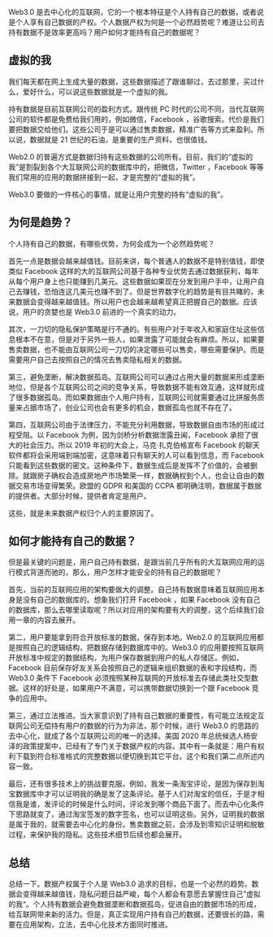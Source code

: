 Web3.0 是去中心化的互联网，它的一个根本特征是个人持有自己的数据，或者说是个人享有自己数据的产权。个人数据产权为何是一个必然趋势呢？难道让公司去持有数据不是效率更高吗？用户如何才能持有自己的数据呢？

## 虚拟的我

我们每天都在网上生成大量的数据，这些数据描述了跟谁聊过，去过那里，买过什么，爱好什么，可以说这些数据就是一个虚拟的我。

持有数据是目前互联网公司的盈利方式。跟传统 PC 时代的公司不同，当代互联网公司的软件都是免费给我们用的，例如微信，Facebook ，谷歌搜索。代价是我们要把数据交给他们。这些公司于是可以通过售卖数据，精准广告等方式来盈利。所以说，数据就是 21 世纪的石油，是重要的生产资料，也很值钱。

Web2.0 的普遍方式是数据归持有这些数据的公司所有。目前，我们的“虚拟的我”是割裂到各个大互联网公司的数据库中的，把微信，Twitter ，Facebook 等等我们常用的应用的数据拼接到一起，才是完整的“虚拟的我”。

Web3.0 要做的一件核心的事情，就是让用户完整的持有“虚拟的我”。

## 为何是趋势？

个人持有自己的数据，有哪些优势，为何会成为一个必然趋势呢？

首先一点是数据会越来越值钱。目前来讲，每个普通人的数据不是特别值钱，即使类似 Facebook 这样的大的互联网公司基于各种专业优势去通过数据获利，每年从每个用户身上也只能赚到几美元。这些数据如果现在分发到用户手中，让用户自己去赚钱，恐怕连这几美元也赚不到了。但是世界数字化的趋势是有目共睹的，未来数据会变得越来越值钱。所以用户也会越来越希望真正把握自己的数据。应该说，用户的贪婪也是 Web3.0 前进的一个真实的动力。

其次，一刀切的隐私保护策略是行不通的。有些用户对于年收入和家庭住址这些信息根本不在意，但是对于另外一些人，如果泄露了可能就会有麻烦。所以，如果要售卖数据，也不能由互联网公司一刀切的决定哪些可以售卖，哪些需要保护。而是需要用户自己去按照自己的情况去售卖隐私相关的数据。

第三，避免垄断，解决数据孤岛。互联网公司可以通过占用大量的数据来形成垄断地位，但是各个互联网公司之间的竞争关系，导致数据不能有效互通，这样就形成了很多数据孤岛。而如果数据由个人用户持有，互联网公司就需要通过比拼服务质量来占据市场了，创业公司也会有更多的机会，数据孤岛也就不存在了。

第四，互联网公司由于法律压力，不能充分利用数据，导致数据自由市场的形成过程受阻。以 Facebook 为例，因为剑桥分析数据泄露丑闻，Facebook 承担了很大的社会压力。所以 2019 年初的大会上，马克·扎克伯格宣布 Facebook 的聊天软件都将会采用端到端加密，这意味着只有聊天的人可以看到信息，而 Facebook 只能看到这些数据的密文。这种条件下，数据生成后是发挥不了价值的，会被删除。就跟房子确权会造成房地产市场繁荣一样，数据确权到个人，也会让自由的数据交易市场变得繁荣。欧盟的 GDPR 和美国的 CCPA 都明确注明，数据属于数据的提供者。大部分时候，提供者肯定是用户。

这些，就是未来数据产权归个人的主要原因了。

## 如何才能持有自己的数据？

但是最关键的问题是，用户自己持有数据，是跟当前几乎所有的大互联网应用的运行模式背道而驰的，那么，用户怎样才能安全的持有自己的数据呢？

首先，当前的互联网应用的架构要做大的调整。自己持有数据意味着互联网应用本身是没有自己的数据库的。想象我们打开 Facebook ，如果 Facebook 没有自己的数据库，那么去哪里读取呢？所以对应用的架构要有大的调整，这个后续我们会用一章的内容去展开。

第二，用户要能拿到符合开放标准的数据，保存到本地。Web2.0 的互联网应用都是按照自己的逻辑结构，把数据存储到数据库中的。Web3.0 的应用要按照互联网开放标准中规定的数据结构，为用户保存数据到用户的私人存储区。例如，Facebook 目前保存好友关系会按照自己的逻辑来组织数据的表和字段结构，而 Web3.0 条件下 Facebook 必须按照某种互联网的开放标准去存储此类社交型数据。这样的好处是，如果用户不满意，可以携带数据切换到一个跟 Facebook 竞争的应用中。

第三，通过立法推进。当大家意识到了持有自己数据的重要性，有可能立法规定互联网公司无偿持有用户的数据的行为为非法，那个时候，进行 Web3.0 的思路的去中心化，就成了各个互联网公司的唯一的选择。美国 2020 年总统候选人杨安泽的政策提案中，已经有了专门关于数据产权的内容。其中有一条就是：用户有权利下载到符合标准格式的完整数据以便切换到其它平台。这个和我们第二点所述内容一致。

最后，还有很多技术上的挑战要克服。例如，我发一条淘宝评论，是因为保存到淘宝数据库中才可以证明我的确是发了这条评论。基于人们对淘宝的信任，于是才相信我是谁，发评论的时候是什么时间，评论发到哪个商品下面了。而去中心化条件下思路就变了，通过淘宝签发的数字签名，也可以证明这些。另外，证明我的数据是属于我的，就需要去中心化的身份。售卖数据之前，会涉及到零知识证明和脱敏过程，来保护我的隐私。这些技术细节后续也都会展开。

## 总结

总结一下。数据产权属于个人是 Web3.0 追求的目标，也是一个必然的趋势。数据会变得越来越值钱，隐私问题日益严峻，每个人都会有意愿去掌握住自己”虚拟的我“。个人持有数据会避免数据垄断和数据孤岛，促进自由的数据市场的形成，给互联网带来新的活力。但是，真正实现用户持有自己的数据，还要很长的路，需要在应用架构，立法，去中心化技术方面同时推进。
